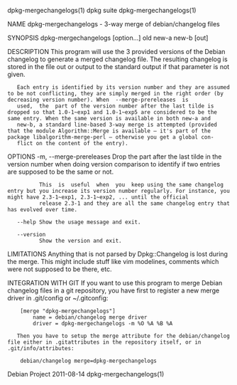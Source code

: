 dpkg-mergechangelogs(1)                                                                         dpkg suite                                                                        dpkg-mergechangelogs(1)

NAME
       dpkg-mergechangelogs - 3-way merge of debian/changelog files

SYNOPSIS
       dpkg-mergechangelogs [option...] old new-a new-b [out]

DESCRIPTION
       This  program  will use the 3 provided versions of the Debian changelog to generate a merged changelog file. The resulting changelog is stored in the file out or output to the standard output if
       that parameter is not given.

       Each entry is identified by its version number and they are assumed to be not conflicting, they are simply merged in the right order (by decreasing version number). When  --merge-prereleases  is
       used,  the  part of the version number after the last tilde is dropped so that 1.0-1~exp1 and 1.0-1~exp5 are considered to be the same entry. When the same version is available in both new-a and
       new-b, a standard line-based 3-way merge is attempted (provided that the module Algorithm::Merge is available — it's part of the package libalgorithm-merge-perl — otherwise you get a global con‐
       flict on the content of the entry).

OPTIONS
       -m, --merge-prereleases
              Drop the part after the last tilde in the version number when doing version comparison to identify if two entries are supposed to be the same or not.

              This  is  useful  when  you  keep using the same changelog entry but you increase its version number regularly. For instance, you might have 2.3-1~exp1, 2.3-1~exp2, ... until the official
              release 2.3-1 and they are all the same changelog entry that has evolved over time.

       --help Show the usage message and exit.

       --version
              Show the version and exit.

LIMITATIONS
       Anything that is not parsed by Dpkg::Changelog is lost during the merge.  This might include stuff like vim modelines, comments which were not supposed to be there, etc.

INTEGRATION WITH GIT
       If you want to use this program to merge Debian changelog files in a git repository, you have first to register a new merge driver in .git/config or ~/.gitconfig:

        [merge "dpkg-mergechangelogs"]
            name = debian/changelog merge driver
            driver = dpkg-mergechangelogs -m %O %A %B %A

       Then you have to setup the merge attribute for the debian/changelog file either in .gitattributes in the repository itself, or in .git/info/attributes:

        debian/changelog merge=dpkg-mergechangelogs

Debian Project                                                                                  2011-08-14                                                                        dpkg-mergechangelogs(1)
